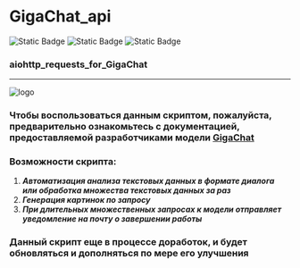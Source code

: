 # GigaChat_api
![Static Badge](https://img.shields.io/badge/3.11-blue?label=Python)
![Static Badge](https://img.shields.io/badge/aiohttp-orange)
![Static Badge](https://img.shields.io/badge/asyncio-orange)


### aiohttp_requests_for_GigaChat 
__________________________________________________

![logo](https://spark.ru/upload/other/b_64f789cc472b4.jpg)

### Чтобы воспользоваться данным скриптом, пожалуйста, предварительно ознакомьтесь с документацией, предоставляемой разработчиками модели [GigaChat](https://developers.sber.ru/docs/ru/gigachat/individuals-quickstart)

### Возможности скрипта:
1) ___Автоматизация анализа текстовых данных в формате диалога или обработка множества текстовых данных за раз___
2) ___Генерация картинок по запросу___
3) ___При длительных множественных запросах к модели отправляет уведомление на почту о завершении работы___ 

### Данный скрипт еще в процессе доработок, и будет обновляться и дополняться по мере его улучшения
